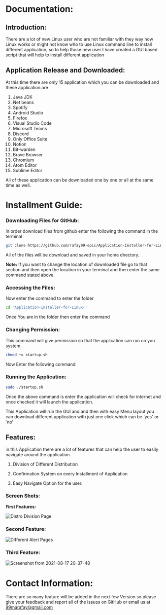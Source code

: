# **Documentation:**

## Introduction:

There are a lot of new Linux user who are not familiar with they way how Linux works or might not know who to use Linux command line to install different application, so to help those new user I have created a GUI based script that will help to install different application

## **Application Release and Downloaded:**

At this time there are only 15  application which you can be downloaded and these application are

1. Java JDK
2. Net beans
3. Spotify
4. Android Studio
5. Firefox
6. Visual Studio Code
7. Microsoft Teams
8. Discord
9. Only Office Suite
10. Notion
11. Bit-warden
12. Brave Browser
13. Chromium
14. Atom Editor
15. Sublime Editor 

All of these application can be downloaded one by one or all at the same time as well.

 Installment Guide:
================

### **Downloading Files for GitHub:**

In order download files from github enter the following the command in the terminal

```bash
git clone https://github.com/rafay99-epic/Application-Installer-for-Linux-.git
```

All of the files will be download and saved in your home directory. 

**Note:** If you want to change the location of downloaded file go to that section and then open the location in your terminal and then enter the same command stated above.

### **Accessing the Files:**
Now enter the command to enter the folder
```bash
cd 'Application-Installer-for-Linux-'
```

Once You are in the folder then enter the command
### **Changing Permission:** 
This command will give permission so that the application can run on you system.
```bash
chmod +x startup.sh
```

Now Enter the following command
### **Running the Application:**
```bash
sudo ./startup.sh
```

Once the above command is enter the application will check for internet and once checked it will launch the application.




This Application will run the GUI and and then with easy Menu layout you can download different application with just one click which can be 'yes' or 'no'

## Features:

in this Application there are a lot of features that can help the user to easily navigate around the application.

1) Division of Different Distribution 

2) Confirmation System on every Installment of Application 

3) Easy Navigate Option for the user.

### Screen Shots:

**First Features:**

![Distro Division Page](https://user-images.githubusercontent.com/82662797/129757362-abff0e26-261d-4fae-900e-e36b6524d00f.png)

### Second Feature:

![Different Alert Pages](https://user-images.githubusercontent.com/82662797/129757470-1c064d50-c9d9-4216-9d8a-58cc446714bc.png)

### Third Feature:
![Screenshot from 2021-08-17 20-37-48](https://user-images.githubusercontent.com/82662797/129757557-c6ba1b2a-fb8b-491d-95d7-003e0db12c22.png)


Contact Information:
================
There are so many feature will be added in the next few Version so please give your feedback and report all of the issues on GitHub or email us at 99marafay@gmail.com  
